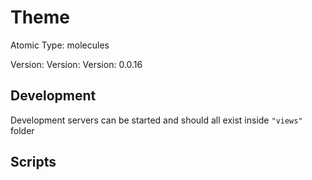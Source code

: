 # Theme

Atomic Type: molecules

Version: Version: Version: 0.0.16






## Development

Development servers can be started and should all exist inside `"views"` folder

## Scripts
